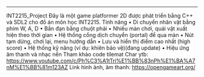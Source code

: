 
---
INT2215_Project
Đây là một game platformer 2D được phát triển bằng C++ và SDL2 cho đồ án môn học INT2215.
Tính năng
•	Di chuyển nhân vật bằng phím W, A, D
•	Bắn đạn bằng chuột phải
•	Nhiều màn chơi, quái vật xuất hiện theo thời gian
•	Hệ thống cổng dịch chuyển (portal) để qua màn
•	Nút tạm dừng, chơi lại, menu hướng dẫn
•	Lưu và hiển thị điểm cao nhất (high score)
•	Hệ thống kỹ năng (ví dụ: khiên bảo vệ)(đang update)
•	Hiệu ứng âm thanh và nhạc nền
Tham khảo code tilemat Char ytb: https://www.youtube.com/c/Ph%C3%A1tTri%E1%BB%83nPh%E1%BA%A7nM%E1%BB%81m123AZ
Link hình ảnh, âm thanh: https://opengameart.org/
